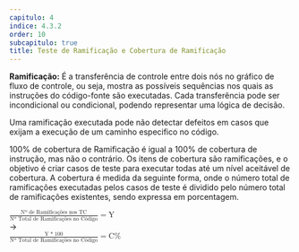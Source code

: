 ```yaml
---
capitulo: 4
indice: 4.3.2
order: 10
subcapitulo: true
title: Teste de Ramificação e Cobertura de Ramificação
---
```


<p>
    <b>Ramificação:</b> É a transferência de controle entre dois nós no gráfico de fluxo de controle, ou seja, mostra as possíveis sequências nos quais as instruções do código-fonte são executadas. Cada transferência pode ser incondicional ou condicional, podendo representar uma lógica de decisão.  
</p>

<p>
    Uma ramificação executada pode não detectar defeitos em casos que exijam a execução de um caminho especifico no código.
</p>

<p>
    100% de cobertura de Ramificação é igual a 100% de cobertura de instrução, mas não o contrário.
    Os itens de cobertura são ramificações, e o objetivo é criar casos de teste para executar todas até um nível aceitável de cobertura. A cobertura é medida da seguinte forma, onde o número total de ramificações executadas pelos casos de teste é dividido pelo número total de ramificações existentes, sendo expressa em porcentagem.
</p>

<p>
<div class="d-flex flex-lg-row flex-md-row flex-sm-column justify-content-center">
    <div class="p-1"> 
        <math>
            <mfrac>
                <mrow>
                    <mn> Nº de Ramificações nos TC </mn>
                </mrow>
                <mn>Nº Total de Ramificações no Código</mn>
            </mfrac>
            <mo> = </mo> 
            <mn> Y </mn>
        </math>
    </div>
  <div class="p-1">
        &rarr;
  </div>
  <div class="p-1">
  <math >
        <mfrac>
            <mrow>
                <mn> Y </mn>
                <mo> *</mo>
                <mn> 100 </mn> 
            </mrow>
            <mn>Nº Total de Ramificações no Código</mn>
        </mfrac>
            <mo> = </mo> 
            <mn> C% </mn>
         </math>
  </div>
</div>
</p>
